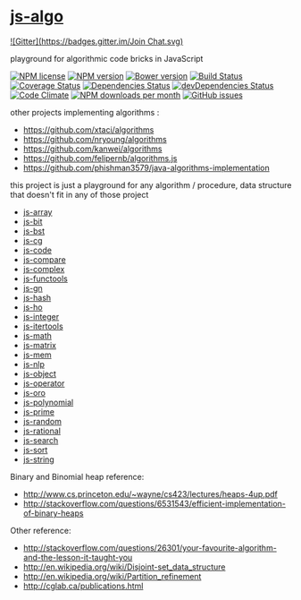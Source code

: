 [js-algo](http://aureooms.github.io/js-algo)
====
[![Gitter](https://badges.gitter.im/Join Chat.svg)](https://gitter.im/aureooms/js-algo?utm_source=badge&utm_medium=badge&utm_campaign=pr-badge&utm_content=badge)

playground for algorithmic code bricks in JavaScript

[![NPM license](http://img.shields.io/npm/l/aureooms-js-algo.svg?style=flat)](https://raw.githubusercontent.com/aureooms/js-algo/master/LICENSE)
[![NPM version](http://img.shields.io/npm/v/aureooms-js-algo.svg?style=flat)](https://www.npmjs.org/package/aureooms-js-algo)
[![Bower version](http://img.shields.io/bower/v/aureooms-js-algo.svg?style=flat)](http://bower.io/search/?q=aureooms-js-algo)
[![Build Status](http://img.shields.io/travis/aureooms/js-algo.svg?style=flat)](https://travis-ci.org/aureooms/js-algo)
[![Coverage Status](http://img.shields.io/coveralls/aureooms/js-algo.svg?style=flat)](https://coveralls.io/r/aureooms/js-algo)
[![Dependencies Status](http://img.shields.io/david/aureooms/js-algo.svg?style=flat)](https://david-dm.org/aureooms/js-algo#info=dependencies)
[![devDependencies Status](http://img.shields.io/david/dev/aureooms/js-algo.svg?style=flat)](https://david-dm.org/aureooms/js-algo#info=devDependencies)
[![Code Climate](http://img.shields.io/codeclimate/github/aureooms/js-algo.svg?style=flat)](https://codeclimate.com/github/aureooms/js-algo)
[![NPM downloads per month](http://img.shields.io/npm/dm/aureooms-js-algo.svg?style=flat)](https://www.npmjs.org/package/aureooms-js-algo)
[![GitHub issues](http://img.shields.io/github/issues/aureooms/js-algo.svg?style=flat)](https://github.com/aureooms/js-algo/issues)



other projects implementing algorithms :

  - https://github.com/xtaci/algorithms
  - https://github.com/nryoung/algorithms
  - https://github.com/kanwei/algorithms
  - https://github.com/felipernb/algorithms.js
  - https://github.com/phishman3579/java-algorithms-implementation


this project is just a playground for any algorithm / procedure, data structure that doesn't fit in any of those project

  - [js-array](https://github.com/aureooms/js-array)
  - [js-bit](https://github.com/aureooms/js-bit)
  - [js-bst](https://github.com/aureooms/js-bst)
  - [js-cg](https://github.com/aureooms/js-cg)
  - [js-code](https://github.com/aureooms/js-code)
  - [js-compare](https://github.com/aureooms/js-compare)
  - [js-complex](https://github.com/aureooms/js-complex)
  - [js-functools](https://github.com/aureooms/js-functools)
  - [js-gn](https://github.com/aureooms/js-gn)
  - [js-hash](https://github.com/aureooms/js-hash)
  - [js-ho](https://github.com/aureooms/js-ho)
  - [js-integer](https://github.com/aureooms/js-integer)
  - [js-itertools](https://github.com/aureooms/js-itertools)
  - [js-math](https://github.com/aureooms/js-math)
  - [js-matrix](https://github.com/aureooms/js-matrix)
  - [js-mem](https://github.com/aureooms/js-mem)
  - [js-nlp](https://github.com/aureooms/js-nlp)
  - [js-object](https://github.com/aureooms/js-object)
  - [js-operator](https://github.com/aureooms/js-operator)
  - [js-oro](https://github.com/aureooms/js-oro)
  - [js-polynomial](https://github.com/aureooms/js-polynomial)
  - [js-prime](https://github.com/aureooms/js-prime)
  - [js-random](https://github.com/aureooms/js-random)
  - [js-rational](https://github.com/aureooms/js-rational)
  - [js-search](https://github.com/aureooms/js-search)
  - [js-sort](https://github.com/aureooms/js-sort)
  - [js-string](https://github.com/aureooms/js-string)


Binary and Binomial heap reference:

  - http://www.cs.princeton.edu/~wayne/cs423/lectures/heaps-4up.pdf
  - http://stackoverflow.com/questions/6531543/efficient-implementation-of-binary-heaps

Other reference:

  - http://stackoverflow.com/questions/26301/your-favourite-algorithm-and-the-lesson-it-taught-you
  - http://en.wikipedia.org/wiki/Disjoint-set_data_structure
  - http://en.wikipedia.org/wiki/Partition_refinement
  - http://cglab.ca/publications.html

